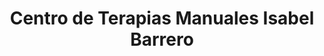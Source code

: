 ---
title: "Centro de Terapias Manuales Isabel Barrero"
url: /alange/centro-de-terapias-manuales-isabel-barrero/
shop: Massage
---